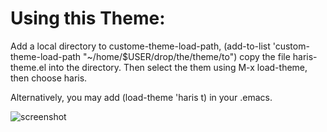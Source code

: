 # Using this Theme:
Add    a    local    directory    to    custome-theme-load-path,    (add-to-list
'custom-theme-load-path   "~/home/$USER/drop/the/theme/to")    copy   the   file
haris-theme.el into  the directory. Then  select the them using  M-x load-theme,
then choose  haris. 

Alternatively,  you may  add (load-theme  'haris t)  in your
.emacs.

![screenshot](https://github.com/themistocleous/Haris_Theme/blob/master/ScreenShot.png?raw=true)

